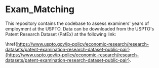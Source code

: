 # Exam_Matching
This repository contains the codebase to assess examiners' years of employment at the USPTO. 
Data can be downloaded from the USPTO's Patent Research Dataset (PatEx) at the following link: 

\href{https://www.uspto.gov/ip-policy/economic-research/research-datasets/patent-examination-research-dataset-public-pair}{https://www.uspto.gov/ip-policy/economic-research/research-datasets/patent-examination-research-dataset-public-pair}. 
